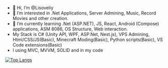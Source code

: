 - 👋 Hi, I’m @Lisoveliy
- 👀 I’m interested in .Net Applications, Server Admining, Music, Record Movies and other creation.
- 🌱 I’m currently learning .Net (ASP.NET), JS, React, Android (Compose) applications, ASM 8086, OS Structure, Web interaction.
- My Stack is C# (Unity API, WPF, ASP.Net, Nest.js), VPS Admining, Html/CSS/JS(Basic), Minecraft Moding(Basic), Python scripts(Basic), VS Code extensions(Basic)
- I using MVC, MVVM, SOLID and in my code

[![Top Langs](https://github-readme-stats-git-masterrstaa-rickstaa.vercel.app/api/top-langs/?username=lisoveliy&count_private=true&show_icons=true&theme=transparent&layout=compact)](https://github.com/anuraghazra/github-readme-stats)
<!---
AtmelGenious/AtmelGenious is a ✨ special ✨ repository because its `README.md` (this file) appears on your GitHub profile.
You can click the Preview link to take a look at your changes.
--->
